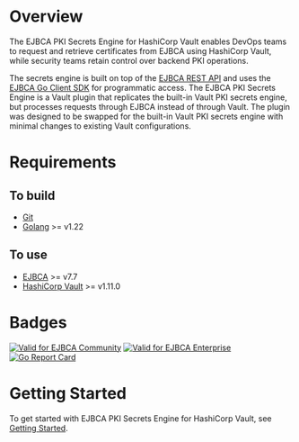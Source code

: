 # Overview

The EJBCA PKI Secrets Engine for HashiCorp Vault enables DevOps teams to request and retrieve certificates 
from EJBCA using HashiCorp Vault, while security teams retain control over backend PKI operations.

The secrets engine is built on top of the [EJBCA REST API](https://doc.primekey.com/ejbca/ejbca-operations/ejbca-ca-concept-guide/protocols/ejbca-rest-interface) 
and uses the [EJBCA Go Client SDK](https://github.com/Keyfactor/ejbca-go-client-sdk) for programmatic access.
The EJBCA PKI Secrets Engine is a Vault plugin that replicates the built-in Vault PKI secrets engine, but processes
requests through EJBCA instead of through Vault. The plugin was designed to be swapped for the built-in Vault PKI secrets engine
with minimal changes to existing Vault configurations.

# Requirements

## To build
* [Git](https://git-scm.com/)
* [Golang](https://golang.org/) >= v1.22

## To use
* [EJBCA](https://www.keyfactor.com/products/ejbca-enterprise/) >= v7.7
* [HashiCorp Vault](https://www.vaultproject.io/) >= v1.11.0

# Badges

[![Valid for EJBCA Community](https://img.shields.io/badge/valid_for-ejbca_community-FF9371)](https://ejbca.org)
[![Valid for EJBCA Enterprise](https://img.shields.io/badge/valid_for-ejbca_enterprise-5F61FF)](https://www.keyfactor.com/products/ejbca-enterprise/)
[![Go Report Card](https://goreportcard.com/badge/github.com/keyfactor/ejbca-vault-pki-engine)](https://goreportcard.com/report/github.com/keyfactor/ejbca-vault-pki-engine)

# Getting Started

To get started with EJBCA PKI Secrets Engine for HashiCorp Vault, see [Getting Started](docs/getting-started.md).
